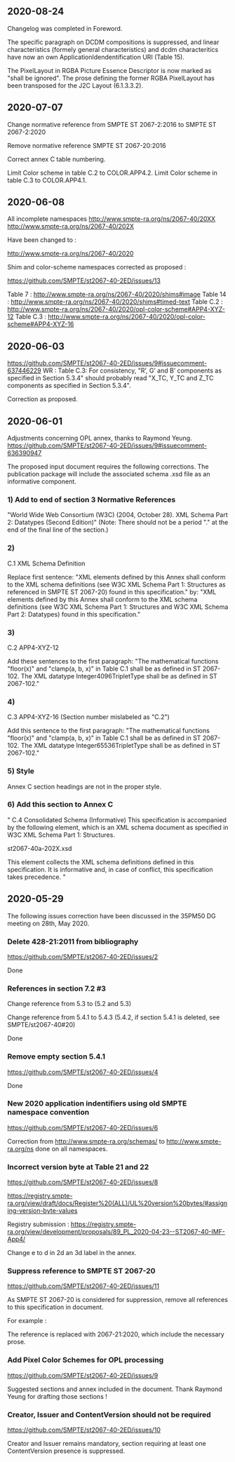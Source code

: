 2020-08-24
----------

Changelog was completed in Foreword.

The specific paragraph on DCDM compositions is suppressed, and linear characteristics (formely general characteristics) and dcdm characteritics have now an own ApplicationIdendentification URI (Table 15).

The PixelLayout in RGBA Picture Essence Descriptor is now marked as "shall be ignored". The prose defining the former RGBA PixelLayout has been transposed for the J2C Layout (6.1.3.3.2).


2020-07-07
----------

Change normative reference from 
SMPTE ST 2067-2:2016 
to 
SMPTE ST 2067-2:2020

Remove normative reference 
SMPTE ST 2067-20:2016

Correct annex C table numbering.

Limit Color scheme in table C.2 to COLOR.APP4.2.
Limit Color scheme in table C.3 to COLOR.APP4.1.

2020-06-08
----------
All incomplete namespaces 
http://www.smpte-ra.org/ns/2067-40/20XX
http://www.smpte-ra.org/ns/2067-40/202X

Have been changed to : 

http://www.smpte-ra.org/ns/2067-40/2020

Shim and color-scheme namespaces corrected as proposed : 

https://github.com/SMPTE/st2067-40-2ED/issues/13

Table 7 : http://www.smpte-ra.org/ns/2067-40/2020/shims#image
Table 14 : http://www.smpte-ra.org/ns/2067-40/2020/shims#timed-text
Table C.2 : http://www.smpte-ra.org/ns/2067-40/2020/opl-color-scheme#APP4-XYZ-12
Table C.3 : http://www.smpte-ra.org/ns/2067-40/2020/opl-color-scheme#APP4-XYZ-16


2020-06-03
----------

https://github.com/SMPTE/st2067-40-2ED/issues/9#issuecomment-637446229
WR : Table C.3: For consistency, "R’, G’ and B’ components as specified in Section 5.3.4" should probably read "X_TC, Y_TC and Z_TC components as specified in Section 5.3.4".

Correction as proposed.


2020-06-01
----------

Adjustments concerning OPL annex, thanks to Raymond Yeung.
https://github.com/SMPTE/st2067-40-2ED/issues/9#issuecomment-636390947

The proposed input document requires the following corrections. The publication package will include the associated schema .xsd file as an informative component.

### 1) Add to end of section 3 Normative References
"World Wide Web Consortium (W3C) (2004, October 28). XML Schema Part 2: Datatypes (Second Edition)"
(Note: There should not be a period "." at the end of the final line of the section.)

### 2)
C.1 XML Schema Definition

Replace first sentence:
"XML elements defined by this Annex shall conform to the XML schema definitions (see W3C XML Schema Part 1: Structures as referenced in SMPTE ST 2067-20) found in this specification."
by:
"XML elements defined by this Annex shall conform to the XML schema definitions (see W3C XML Schema Part 1: Structures and W3C XML Schema Part 2: Datatypes) found in this specification."

### 3)
C.2 APP4-XYZ-12

Add these sentences to the first paragraph:
"The mathematical functions "floor(x)" and "clamp(a, b, x)" in Table C.1 shall be as defined in ST 2067-102. The XML datatype Integer4096TripletType shall be as defined in ST 2067-102."

### 4)
C.3 APP4-XYZ-16
(Section number mislabeled as "C.2")

Add this sentence to the first paragraph:
"The mathematical functions "floor(x)" and "clamp(a, b, x)" in Table C.1 shall be as defined in ST 2067-102. The XML datatype Integer65536TripletType shall be as defined in ST 2067-102."

### 5) Style
Annex C section headings are not in the proper style.


### 6) Add this section to Annex C
"
C.4 Consolidated Schema (Informative)
This specification is accompanied by the following element, which is an XML schema document as specified in W3C XML Schema Part 1: Structures.

st2067-40a-202X.xsd

This element collects the XML schema definitions defined in this specification. It is informative and, in case of
conflict, this specification takes precedence.
"

2020-05-29
----------

The following issues correction have been discussed in the 35PM50 DG meeting on 28th, May 2020.

### Delete 428-21:2011 from bibliography
https://github.com/SMPTE/st2067-40-2ED/issues/2

Done

### References in section 7.2 #3

Change reference from 5.3 to (5.2 and 5.3)

Change reference from 5.4.1 to 5.4.3 (5.4.2, if section 5.4.1 is deleted, see SMPTE/st2067-40#20)

Done

### Remove empty section 5.4.1

https://github.com/SMPTE/st2067-40-2ED/issues/4

Done

### New 2020 application indentifiers using old SMPTE namespace convention

https://github.com/SMPTE/st2067-40-2ED/issues/6

Correction from http://www.smpte-ra.org/schemas/ to http://www.smpte-ra.org/ns done on all namespaces.

### Incorrect version byte at Table 21 and 22

https://github.com/SMPTE/st2067-40-2ED/issues/8

https://registry.smpte-ra.org/view/draft/docs/Register%20(ALL)/UL%20version%20bytes/#assigning-version-byte-values

Registry submission :
https://registry.smpte-ra.org/view/development/proposals/89_PL_2020-04-23--ST2067-40-IMF-App4/

Change e to d in 2d an 3d label in the annex.

### Suppress reference to SMPTE ST 2067-20

https://github.com/SMPTE/st2067-40-2ED/issues/11

As SMPTE ST 2067-20 is considered for suppression, remove all references to this specification in document.

For example :

The reference is replaced with 2067-21:2020, which include the necessary prose.

### Add Pixel Color Schemes for OPL processing
https://github.com/SMPTE/st2067-40-2ED/issues/9

Suggested sections and annex included in the document. Thank Raymond Yeung for drafting those sections !

### Creator, Issuer and ContentVersion should not be required

https://github.com/SMPTE/st2067-40-2ED/issues/10

Creator and Issuer remains mandatory, section requiring at least one ContentVersion presence is suppressed.
